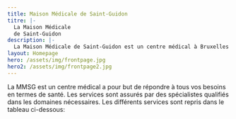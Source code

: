 ```yaml
---
title: Maison Médicale de Saint-Guidon
titre: |-
  La Maison Médicale
  de Saint-Guidon
description: |-
  La Maison Médicale de Saint-Guidon est un centre médical à Bruxelles qui a pour but de répondre à tous vos besoins en termes de santé. Les services sont assurés par des spécialistes qualifiés dans les domaines nécessaires.
layout: Homepage
hero: /assets/img/frontpage.jpg
hero2: /assets/img/frontpage2.jpg
---
```

La MMSG est un centre médical a pour but de répondre à tous vos besoins en termes de santé. Les services sont assurés par des spécialistes qualifiés dans les domaines nécessaires. Les différents services sont repris dans le tableau ci-dessous:
